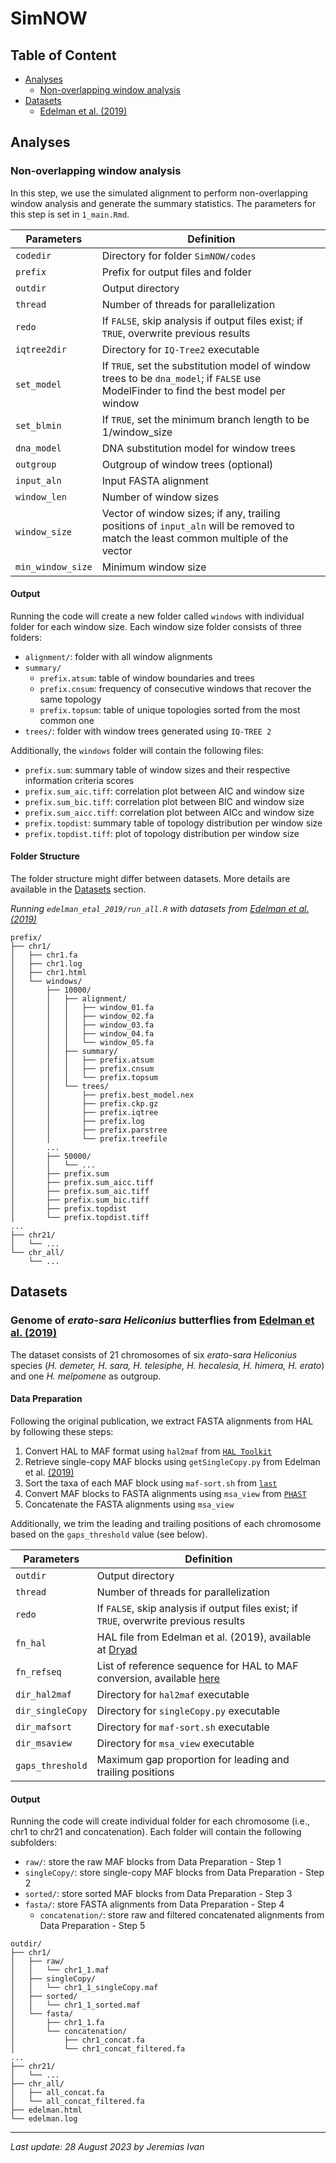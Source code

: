 # SimNOW

## Table of Content
- <a href="#analyses">Analyses</a>
    - <a href="#now">Non-overlapping window analysis</a>
- <a href="#datasets">Datasets</a>
    - <a href="#edelman">Edelman et al. (2019)</a>

## <a id="analyses">Analyses</a>

### <a id="now">Non-overlapping window analysis</a>
In this step, we use the simulated alignment to perform non-overlapping window analysis and generate the summary statistics. The parameters for this step is set in `1_main.Rmd`.

| Parameters        | Definition                                                                                                                            |
| ----------------- | ------------------------------------------------------------------------------------------------------------------------------------- |
| `codedir`         | Directory for folder `SimNOW/codes`                                                                                                   |
| `prefix`          | Prefix for output files and folder                                                                                                    | 
| `outdir`          | Output directory                                                                                                                      |
| `thread`          | Number of threads for parallelization                                                                                                 |
| `redo`            | If `FALSE`, skip analysis if output files exist; if `TRUE`, overwrite previous results                                                |
| `iqtree2dir`      | Directory for `IQ-Tree2` executable                                                                                                   |
| `set_model`       | If `TRUE`, set the substitution model of window trees to be `dna_model`; if `FALSE` use ModelFinder to find the best model per window |
| `set_blmin`       | If `TRUE`, set the minimum branch length to be 1/window_size                                                                          |
| `dna_model`       | DNA substitution model for window trees                                                                                               |
| `outgroup`        | Outgroup of window trees (optional)                                                                                                   |
| `input_aln`       | Input FASTA alignment                                                                                                                 |
| `window_len`      | Number of window sizes                                                                                                                |
| `window_size`     | Vector of window sizes; if any, trailing positions of `input_aln` will be removed to match the least common multiple of the vector    |
| `min_window_size` | Minimum window size                                                                                                                   |

#### Output
Running the code will create a new folder called `windows` with individual folder for each window size. Each window size folder consists of three folders:
- `alignment/`: folder with all window alignments
- `summary/`
    - `prefix.atsum`: table of window boundaries and trees
    - `prefix.cnsum`: frequency of consecutive windows that recover the same topology
    - `prefix.topsum`: table of unique topologies sorted from the most common one
- `trees/`: folder with window trees generated using `IQ-TREE 2`

Additionally, the `windows` folder will contain the following files:
- `prefix.sum`: summary table of window sizes and their respective information criteria scores
- `prefix.sum_aic.tiff`: correlation plot between AIC and window size
- `prefix.sum_bic.tiff`: correlation plot between BIC and window size
- `prefix.sum_aicc.tiff`: correlation plot between AICc and window size
- `prefix.topdist`: summary table of topology distribution per window size
- `prefix.topdist.tiff`: plot of topology distribution per window size

#### Folder Structure
The folder structure might differ between datasets. More details are available in the <a href="#datasets">Datasets</a> section. 

*Running `edelman_etal_2019/run_all.R` with datasets from <a href="#edelman">Edelman et al. (2019)</a>*
```
prefix/
├── chr1/
│   ├── chr1.fa
│   ├── chr1.log
│   ├── chr1.html
│   └── windows/
│       ├── 10000/
│       │   ├── alignment/
│       │   │   ├── window_01.fa
│       │   │   ├── window_02.fa
│       │   │   ├── window_03.fa
│       │   │   ├── window_04.fa
│       │   │   └── window_05.fa
│       │   ├── summary/
│       │   │   ├── prefix.atsum
│       │   │   ├── prefix.cnsum
│       │   │   └── prefix.topsum
│       │   └── trees/
│       │       ├── prefix.best_model.nex
│       │       ├── prefix.ckp.gz
│       │       ├── prefix.iqtree
│       │       ├── prefix.log
│       │       ├── prefix.parstree
│       │       └── prefix.treefile
│       ...
│       ├── 50000/
│       │   └── ...
│       ├── prefix.sum
│       ├── prefix.sum_aicc.tiff
│       ├── prefix.sum_aic.tiff
│       ├── prefix.sum_bic.tiff
│       ├── prefix.topdist
│       └── prefix.topdist.tiff
...
├── chr21/
│   └── ...
└── chr_all/
    └── ...
```

## <a id="datasets">Datasets</a>

### <a id="edelman">Genome of *erato-sara Heliconius* butterflies from <a href="https://doi.org/10.1126/science.aaw2090">Edelman et al. (2019)</a></a>
The dataset consists of 21 chromosomes of six *erato-sara Heliconius* species (*H. demeter, H. sara, H. telesiphe, H. hecalesia, H. himera, H. erato*) and one *H. melpomene* as outgroup.

#### Data Preparation
Following the original publication, we extract FASTA alignments from HAL by following these steps:
1. Convert HAL to MAF format using `hal2maf` from <a href="https://github.com/ComparativeGenomicsToolkit/hal">`HAL Toolkit`</a>
2. Retrieve single-copy MAF blocks using `getSingleCopy.py` from Edelman et al. <a href="https://doi.org/10.5281/zenodo.3401692">(2019)</a>
3. Sort the taxa of each MAF block using `maf-sort.sh` from <a href="https://github.com/UCSantaCruzComputationalGenomicsLab/last">`last`</a>
4. Convert MAF blocks to FASTA alignments using `msa_view` from <a href="http://compgen.cshl.edu/phast/">`PHAST`</a>
5. Concatenate the FASTA alignments using `msa_view`

Additionally, we trim the leading and trailing positions of each chromosome based on the `gaps_threshold` value (see below).

| Parameters       | Definition                                                                                                      |
| ---------------- | --------------------------------------------------------------------------------------------------------------- |
| `outdir`         | Output directory                                                                                                |
| `thread`         | Number of threads for parallelization                                                                           |
| `redo`           | If `FALSE`, skip analysis if output files exist; if `TRUE`, overwrite previous results                          |
| `fn_hal`         | HAL file from Edelman et al. (2019), available at <a href="https://doi.org/10.5061/dryad.b7bj832">Dryad</a>     |
| `fn_refseq`      | List of reference sequence for HAL to MAF conversion, available <a href="edelman_etal_2019/refseq.txt">here</a> |
| `dir_hal2maf`    | Directory for `hal2maf` executable                                                                              |
| `dir_singleCopy` | Directory for `singleCopy.py` executable                                                                        |
| `dir_mafsort`    | Directory for `maf-sort.sh` executable                                                                          |
| `dir_msaview`    | Directory for `msa_view` executable                                                                             |
| `gaps_threshold` | Maximum gap proportion for leading and trailing positions                                                       |

#### Output
Running the code will create individual folder for each chromosome (i.e., chr1 to chr21 and concatenation). Each folder will contain the following subfolders:
- `raw/`: store the raw MAF blocks from Data Preparation - Step 1
- `singleCopy/`: store single-copy MAF blocks from Data Preparation - Step 2
- `sorted/`: store sorted MAF blocks from Data Preparation - Step 3
- `fasta/`: store FASTA alignments from Data Preparation - Step 4
    - `concatenation/`: store raw and filtered concatenated alignments from Data Preparation - Step 5

```
outdir/
├── chr1/
│   ├── raw/
│   │   └── chr1_1.maf
│   ├── singleCopy/
│   │   └── chr1_1_singleCopy.maf
│   ├── sorted/
│   │   └── chr1_1_sorted.maf
│   └── fasta/
│       ├── chr1_1.fa
│       └── concatenation/
│           ├── chr1_concat.fa
│           └── chr1_concat_filtered.fa
...
├── chr21/
│   └── ...
├── chr_all/
│   ├── all_concat.fa
│   └── all_concat_filtered.fa
├── edelman.html
└── edelman.log 
```

---
*Last update: 28 August 2023 by Jeremias Ivan*